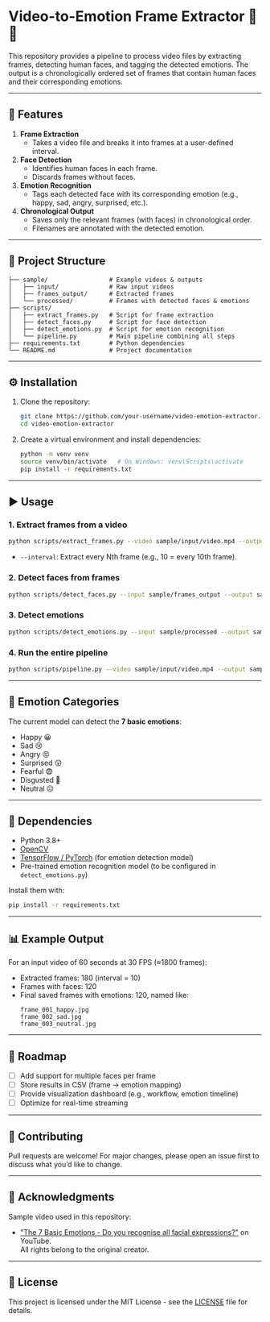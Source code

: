 # Video-to-Emotion Frame Extractor 🎥🙂

This repository provides a pipeline to process video files by extracting frames, detecting human faces, and tagging the detected emotions. The output is a chronologically ordered set of frames that contain human faces and their corresponding emotions.

---

## 🚀 Features
1. **Frame Extraction**  
   - Takes a video file and breaks it into frames at a user-defined interval.
2. **Face Detection**  
   - Identifies human faces in each frame.
   - Discards frames without faces.
3. **Emotion Recognition**  
   - Tags each detected face with its corresponding emotion (e.g., happy, sad, angry, surprised, etc.).
4. **Chronological Output**  
   - Saves only the relevant frames (with faces) in chronological order.
   - Filenames are annotated with the detected emotion.

---

## 📂 Project Structure
```
├── sample/                 # Example videos & outputs
│   ├── input/              # Raw input videos
│   ├── frames_output/      # Extracted frames
│   └── processed/          # Frames with detected faces & emotions
├── scripts/
│   ├── extract_frames.py   # Script for frame extraction
│   ├── detect_faces.py     # Script for face detection
│   ├── detect_emotions.py  # Script for emotion recognition
│   └── pipeline.py         # Main pipeline combining all steps
├── requirements.txt        # Python dependencies
└── README.md               # Project documentation
```

---

## ⚙️ Installation
1. Clone the repository:
   ```bash
   git clone https://github.com/your-username/video-emotion-extractor.git
   cd video-emotion-extractor
   ```
2. Create a virtual environment and install dependencies:
   ```bash
   python -m venv venv
   source venv/bin/activate   # On Windows: venv\Scripts\activate
   pip install -r requirements.txt
   ```

---

## ▶️ Usage

### 1. Extract frames from a video
```bash
python scripts/extract_frames.py --video sample/input/video.mp4 --output sample/frames_output --interval 10
```
- `--interval`: Extract every Nth frame (e.g., 10 = every 10th frame).

### 2. Detect faces from frames
```bash
python scripts/detect_faces.py --input sample/frames_output --output sample/processed
```

### 3. Detect emotions
```bash
python scripts/detect_emotions.py --input sample/processed --output sample/processed
```

### 4. Run the entire pipeline
```bash
python scripts/pipeline.py --video sample/input/video.mp4 --output sample/processed --interval 10
```

---

## 🧠 Emotion Categories
The current model can detect the **7 basic emotions**:
- Happy 😀  
- Sad 😢  
- Angry 😡  
- Surprised 😲  
- Fearful 😨  
- Disgusted 🤢  
- Neutral 😐  

---

## 🔧 Dependencies
- Python 3.8+
- [OpenCV](https://opencv.org/)
- [TensorFlow / PyTorch](https://pytorch.org/) (for emotion detection model)
- Pre-trained emotion recognition model (to be configured in `detect_emotions.py`)

Install them with:
```bash
pip install -r requirements.txt
```

---

## 📊 Example Output
For an input video of 60 seconds at 30 FPS (≈1800 frames):
- Extracted frames: 180 (interval = 10)
- Frames with faces: 120
- Final saved frames with emotions: 120, named like:
  ```
  frame_001_happy.jpg
  frame_002_sad.jpg
  frame_003_neutral.jpg
  ```

---

## 🌟 Roadmap
- [ ] Add support for multiple faces per frame  
- [ ] Store results in CSV (frame → emotion mapping)  
- [ ] Provide visualization dashboard (e.g., workflow, emotion timeline)  
- [ ] Optimize for real-time streaming  

---

## 🤝 Contributing
Pull requests are welcome! For major changes, please open an issue first to discuss what you’d like to change.

---

## 🙏 Acknowledgments

Sample video used in this repository:
- ["The 7 Basic Emotions - Do you recognise all facial expressions?"](https://www.youtube.com/watch?v=YOUR_VIDEO_ID) on YouTube.  
All rights belong to the original creator.

---

## 📜 License
This project is licensed under the MIT License - see the [LICENSE](LICENSE) file for details.
